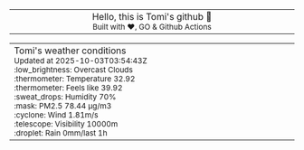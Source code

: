 
<div align="center">
<table>
<tbody>
<td align="center">
<img width="2000" height="0"><br>
Hello, this is Tomi's github 👋<br>
<sup>Built with ❤️, GO & Github Actions</sup><br>
<img width="2000" height="0">
</td>
</tbody>
</table>
</div>
<table>
<tbody>
<td align="left">
<img width="2000" height="0"><br>
Tomi's weather conditions<br>
<sup>Updated at 2025-10-03T03:54:43Z</sup><br>
<sup>:low_brightness: Overcast Clouds</sup><br>
<sup>:thermometer: Temperature 32.92 </sup><br>
<sup>:thermometer: Feels like 39.92</sup><br>
<sup>:sweat_drops: Humidity 70%</sup><br>
<sup>:mask: PM2.5 78.44 μg/m3</sup><br>
<sup>:cyclone: Wind 1.81m/s </sup><br>
<sup>:telescope: Visibility 10000m </sup><br>
<sup>:droplet: Rain 0mm/last 1h </sup><br>
<img width="2000" height="0">
</td>
<td align="left">
<img width="2000" height="0"><br>
<br>
<img width="2000" height="0">
</td>
</tbody>
</table>
</div>
    